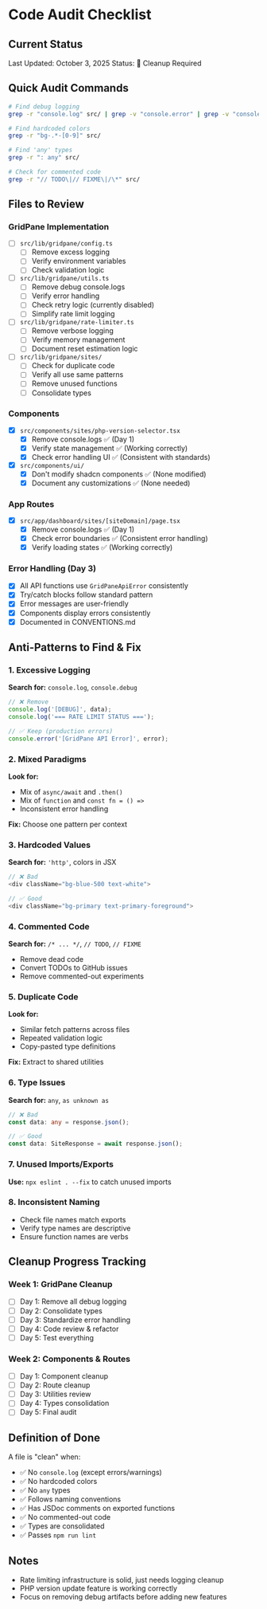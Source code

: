 # Code Audit Checklist

## Current Status
Last Updated: October 3, 2025
Status: 🔴 Cleanup Required

## Quick Audit Commands
```bash
# Find debug logging
grep -r "console.log" src/ | grep -v "console.error" | grep -v "console.warn"

# Find hardcoded colors
grep -r "bg-.*-[0-9]" src/

# Find 'any' types
grep -r ": any" src/

# Check for commented code
grep -r "// TODO\|// FIXME\|/\*" src/
```

## Files to Review

### GridPane Implementation
- [ ] `src/lib/gridpane/config.ts`
  - [ ] Remove excess logging
  - [ ] Verify environment variables
  - [ ] Check validation logic

- [ ] `src/lib/gridpane/utils.ts`
  - [ ] Remove debug console.logs
  - [ ] Verify error handling
  - [ ] Check retry logic (currently disabled)
  - [ ] Simplify rate limit logging

- [ ] `src/lib/gridpane/rate-limiter.ts`
  - [ ] Remove verbose logging
  - [ ] Verify memory management
  - [ ] Document reset estimation logic

- [ ] `src/lib/gridpane/sites/`
  - [ ] Check for duplicate code
  - [ ] Verify all use same patterns
  - [ ] Remove unused functions
  - [ ] Consolidate types

### Components
- [X] `src/components/sites/php-version-selector.tsx`
  - [X] Remove console.logs ✅ (Day 1)
  - [X] Verify state management ✅ (Working correctly)
  - [X] Check error handling UI ✅ (Consistent with standards)

- [X] `src/components/ui/`
  - [X] Don't modify shadcn components ✅ (None modified)
  - [X] Document any customizations ✅ (None needed)

### App Routes
- [X] `src/app/dashboard/sites/[siteDomain]/page.tsx`
  - [X] Remove console.logs ✅ (Day 1)
  - [X] Check error boundaries ✅ (Consistent error handling)
  - [X] Verify loading states ✅ (Working correctly)

### Error Handling (Day 3)
- [X] All API functions use `GridPaneApiError` consistently
- [X] Try/catch blocks follow standard pattern
- [X] Error messages are user-friendly
- [X] Components display errors consistently
- [X] Documented in CONVENTIONS.md

## Anti-Patterns to Find & Fix

### 1. Excessive Logging
**Search for:** `console.log`, `console.debug`
```typescript
// ❌ Remove
console.log('[DEBUG]', data);
console.log('=== RATE LIMIT STATUS ===');

// ✅ Keep (production errors)
console.error('[GridPane API Error]', error);
```

### 2. Mixed Paradigms
**Look for:**
- Mix of `async/await` and `.then()`
- Mix of `function` and `const fn = () =>`
- Inconsistent error handling

**Fix:** Choose one pattern per context

### 3. Hardcoded Values
**Search for:** `'http'`, colors in JSX
```typescript
// ❌ Bad
<div className="bg-blue-500 text-white">

// ✅ Good
<div className="bg-primary text-primary-foreground">
```

### 4. Commented Code
**Search for:** `/* ... */`, `// TODO`, `// FIXME`
- Remove dead code
- Convert TODOs to GitHub issues
- Remove commented-out experiments

### 5. Duplicate Code
**Look for:**
- Similar fetch patterns across files
- Repeated validation logic
- Copy-pasted type definitions

**Fix:** Extract to shared utilities

### 6. Type Issues
**Search for:** `any`, `as unknown as`
```typescript
// ❌ Bad
const data: any = response.json();

// ✅ Good
const data: SiteResponse = await response.json();
```

### 7. Unused Imports/Exports
**Use:** `npx eslint . --fix` to catch unused imports

### 8. Inconsistent Naming
- Check file names match exports
- Verify type names are descriptive
- Ensure function names are verbs

## Cleanup Progress Tracking

### Week 1: GridPane Cleanup
- [ ] Day 1: Remove all debug logging
- [ ] Day 2: Consolidate types
- [ ] Day 3: Standardize error handling
- [ ] Day 4: Code review & refactor
- [ ] Day 5: Test everything

### Week 2: Components & Routes
- [ ] Day 1: Component cleanup
- [ ] Day 2: Route cleanup
- [ ] Day 3: Utilities review
- [ ] Day 4: Types consolidation
- [ ] Day 5: Final audit

## Definition of Done

A file is "clean" when:
- ✅ No `console.log` (except errors/warnings)
- ✅ No hardcoded colors
- ✅ No `any` types
- ✅ Follows naming conventions
- ✅ Has JSDoc comments on exported functions
- ✅ No commented-out code
- ✅ Types are consolidated
- ✅ Passes `npm run lint`

## Notes
- Rate limiting infrastructure is solid, just needs logging cleanup
- PHP version update feature is working correctly
- Focus on removing debug artifacts before adding new features
